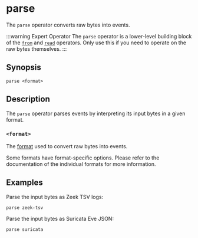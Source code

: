 # parse

The `parse` operator converts raw bytes into events.

:::warning Expert Operator
The `parse` operator is a lower-level building block of the
[`from`](../sources/from.md) and [`read`](../sources/read.md) operators. Only
use this if you need to operate on the raw bytes themselves.
:::

## Synopsis

```
parse <format>
```

## Description

The `parse` operator parses events by interpreting its input bytes in a given
format.

### `<format>`

The [format][formats] used to convert raw bytes into events.

Some formats have format-specific options. Please refer to the documentation of
the individual formats for more information.

## Examples

Parse the input bytes as Zeek TSV logs:

```
parse zeek-tsv
```

Parse the input bytes as Suricata Eve JSON:

```
parse suricata
```

[formats]: ../../formats/README.md
